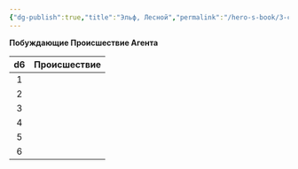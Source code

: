 ```yaml
---
{"dg-publish":true,"title":"Эльф, Лесной","permalink":"/hero-s-book/3-culture-and-career/careers/mage-s-apprentice/","dgPassFrontmatter":true}
---
```



**Побуждающие Происшествие Агента**

| d6  | Происшествие |
| :-: | ------------ |
|  1  |              |
|  2  |              |
|  3  |              |
|  4  |              |
|  5  |              |
|  6  |              |
